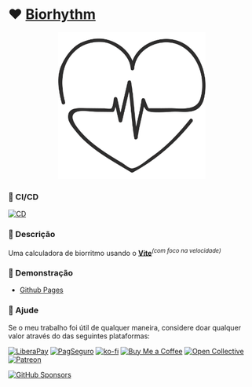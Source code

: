 # ❤️ [Biorhythm](https://sistematico.github.io/bio)

<p align='center'>
  <img src='./public/heart.svg' alt='Biorhythm' width='300' />
</p>

### 🤖 CI/CD

[![CD](https://github.com/sistematico/bio/actions/workflows/pages.yml/badge.svg)](https://github.com/sistematico/bio/actions/workflows/pages.yml)

### 📰 Descrição

Uma calculadora de biorritmo usando o <b>[Vite](https://vitejs.dev)</b><sup><em>(com foco na velocidade)</em></sup><br>

### 🎉 Demonstração

- [Github Pages](https://sistematico.github.io/bio)

### 👏 Ajude

Se o meu trabalho foi útil de qualquer maneira, considere doar qualquer valor através do das seguintes plataformas:

[![LiberaPay](https://img.shields.io/badge/LiberaPay-gray?logo=liberapay&logoColor=white&style=flat-square)](https://liberapay.com/sistematico/donate) [![PagSeguro](https://img.shields.io/badge/PagSeguro-gray?logo=pagseguro&logoColor=white&style=flat-square)](https://pag.ae/bfxkQW) [![ko-fi](https://img.shields.io/badge/ko--fi-gray?logo=ko-fi&logoColor=white&style=flat-square)](https://ko-fi.com/K3K32RES9) [![Buy Me a Coffee](https://img.shields.io/badge/Buy_Me_a_Coffee-gray?logo=buy-me-a-coffee&logoColor=white&style=flat-square)](https://www.buymeacoffee.com/sistematico) [![Open Collective](https://img.shields.io/badge/Open_Collective-gray?logo=opencollective&logoColor=white&style=flat-square)](https://opencollective.com/sistematico) [![Patreon](https://img.shields.io/badge/Patreon-gray?logo=patreon&logoColor=white&style=flat-square)](https://patreon.com/sistematico)


[![GitHub Sponsors](https://img.shields.io/github/sponsors/sistematico?label=Github%20Sponsors)](https://github.com/sponsors/sistematico)
